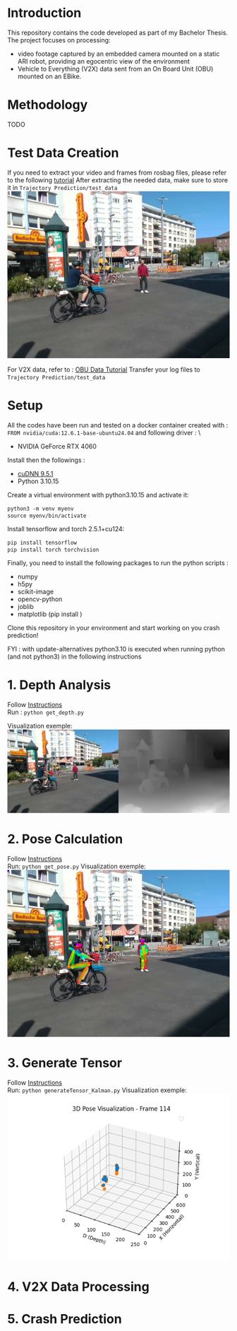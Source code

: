 # Introduction
This repository contains the code developed as part of my Bachelor Thesis. The project focuses on processing:
+ video footage captured by an embedded camera mounted on a static ARI robot, providing an egocentric view of the environment
+ Vehicle to Everything (V2X) data sent from an On Board Unit (OBU) mounted on an EBike.

# Methodology

TODO

# Test Data Creation
If you need to extract your video and frames from rosbag files, please refer to the following [tutorial](https://github.com/Ludivine388/Crash-Prediction/tree/main/rosbag%20data%20extractor)
After extracting the needed data, make sure to store it in `Trajectory Prediction/test_data` \
![](images/frame_000114_original.png)

For V2X data, refer to :
[OBU Data Tutorial](https://github.com/Ludivine388/Crash-Prediction/tree/main/OBU%20Data)
Transfer your log files to `Trajectory Prediction/test_data`

# Setup 

All the codes have been run and tested on a docker container created with :
`FROM nvidia/cuda:12.6.1-base-ubuntu24.04`
and following driver : \
+ NVIDIA GeForce RTX 4060

Install then the followings :
+ [cuDNN 9.5.1](https://developer.nvidia.com/cudnn-downloads)
+ Python 3.10.15

Create a virtual environment with python3.10.15 and activate it:
```
python3 -m venv myenv
source myenv/bin/activate
```

Install tensorflow and torch 2.5.1+cu124:
```
pip install tensorflow
pip install torch torchvision
```

Finally, you need to install the following packages to run the python scripts :
+ numpy
+ h5py
+ scikit-image
+ opencv-python
+ joblib
+ matplotlib
(pip install <package>)

Clone this repository in your environment and start working on you crash prediction!

FYI : with update-alternatives python3.10 is executed when running python (and not python3) in the following instructions

# 1. Depth Analysis
Follow [Instructions](https://github.com/Ludivine388/Crash-Prediction/tree/main/Trajectory%20Prediction/get_depth) \
Run :
`python get_depth.py`

Visualization exemple: \
![](images/frame_000114_depth.png)

# 2. Pose Calculation
Follow [Instructions](https://github.com/Ludivine388/Crash-Prediction/tree/main/Trajectory%20Prediction/get_pose) \
Run: 
`python get_pose.py`
Visualization exemple:  \
![](images/frame_000114_pose.png)

# 3. Generate Tensor
Follow [Instructions](https://github.com/Ludivine388/Crash-Prediction/tree/main/Trajectory%20Prediction/get_tensor) \
Run:
`python generateTensor_Kalman.py`
Visualization exemple: \
![](images/frame_000114_tensor.png)

# 4. V2X Data Processing

# 5. Crash Prediction
